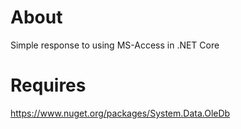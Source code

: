 ﻿# About

Simple response to using MS-Access in .NET Core

# Requires

https://www.nuget.org/packages/System.Data.OleDb

